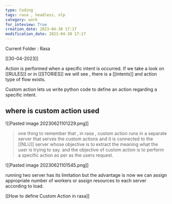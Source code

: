 ```yaml
---
type: Coding  
tags: rasa , headless, nlp
category: work
for_inteview: True
creation_date: 2023-04-30 17:17
modification_date: 2023-04-30 17:17
---
```


  
Current Folder : Rasa




[[30-04-2023]]


Action is performed when a specific intent is occurred. If we take a look on [[RULES]] or in [[STORIES]] we will see , there is a [[intents]] and action type of flow exists.

Custom action lets us write python code to define an action regarding a specific intent. 

## where is custom action used

![[Pasted image 20230621101229.png]]


> one thing to remember that , in rasa , custom action runs in a separate server that serves the custom actions and it is connected to the [[NLU]] server whose objective is to extract the meaning what the user is trying to say. and the objective of custom action is to perform a specific action as per as the users request. 



![[Pasted image 20230621101545.png]]

running two server has its limitation but the advantage is now we can assign appropriate number of workers or assign resources to each server according to load.

[[How to define Custom Action in rasa]]